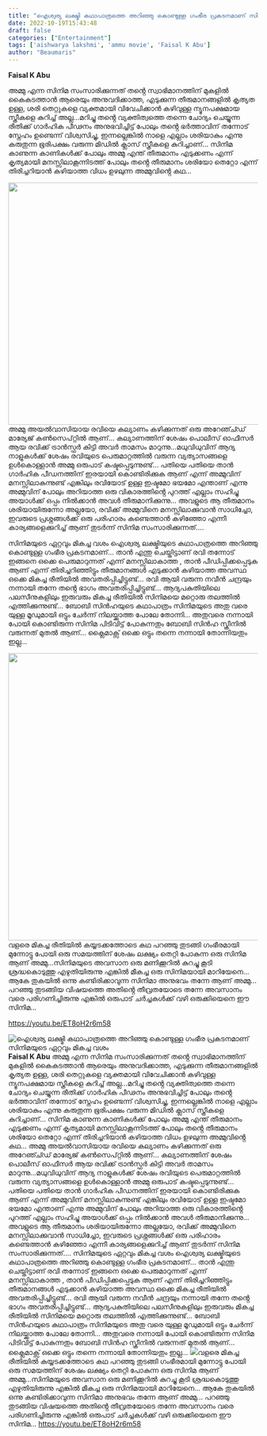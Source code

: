 ```yaml
---
title: "ഐശ്വര്യ ലക്ഷ്മി കഥാപാത്രത്തെ അറിഞ്ഞു കൊണ്ടുള്ള ഗംഭീര പ്രകടനമാണ് സിനിമയുടെ ഏറ്റവും മികച്ച വശം"
date: 2022-10-19T15:43:48
draft: false
categories: ["Entertainment"]
tags: ['aishwarya lakshmi', 'ammu movie', 'Faisal K Abu']
author: "Beaumaris"
---
```


<strong>Faisal K Abu </strong>

അമ്മു എന്ന സിനിമ സംസാരിക്കുന്നത് തൻ്റെ സ്വാഭിമാനത്തിന് മുകളിൽ കൈകടത്താൻ ആരെയും അനുവദിക്കാത്ത, എടുക്കുന്ന തീരുമാനങ്ങളിൽ കൃത്യത ഉള്ള, ശരി തെറ്റുകളെ വ്യക്തമായി വിവേചിക്കാൻ കഴിവുള്ള ന്യൂനപക്ഷമായ സ്ത്രീകളെ കുറിച്ച് അല്ല...മറിച്ചു തൻ്റെ വ്യക്തിത്വത്തെ തന്നെ ചോദ്യം ചെയ്യുന്ന രീതിക്ക് ഗാർഹിക പീഢനം അനുഭവിച്ചിട്ട് പോലും തൻ്റെ ഭർത്താവിന് തന്നോട് സ്നേഹം ഉണ്ടെന്ന് വിശ്വസിച്ചു, ഇന്നല്ലെങ്കിൽ നാളെ എല്ലാം ശരിയാകും എന്നു കരുതുന്ന ഭൂരിപക്ഷം വരുന്ന മിഡിൽ ക്ലാസ് സ്ത്രീകളെ കുറിച്ചാണ്... സിനിമ കാണുന്ന കാണികൾക്ക് പോലും അമ്മു എന്ത് തീരുമാനം എടുക്കണം എന്ന് കൃത്യമായി മനസ്സിലാകൂന്നിടത്ത് പോലും തൻ്റെ തീരുമാനം ശരിയോ തെറ്റോ എന്ന് തിരിച്ചറിയാൻ കഴിയാത്ത വിധം ഉഴലുന്ന അമ്മുവിൻ്റെ കഥ...

<img class="wp-image-355368 aligncenter" src="https://cdn.boolokam.com/articles/2022/10/ammu-901.webp" alt="" width="868" height="488" />അമ്മു അയൽവാസിയായ രവിയെ കല്യാണം കഴിക്കുന്നത് ഒരു അറേഞ്ച്ഡ് മാര്യേജ് കൺസെപ്റ്റിൽ ആണ്... കല്യാണത്തിന് ശേഷം പൊലീസ് ഓഫീസർ ആയ രവിക്ക് ട്രാൻസ്ഫർ കിട്ടി അവർ താമസം മാറുന്നു...മധുവിധുവിന് ആദ്യ നാളുകൾക്ക് ശേഷം രവിയുടെ പെരുമാറ്റത്തിൽ വരുന്ന വ്യത്യാസങ്ങളെ ഉൾകൊള്ളാൻ അമ്മു ഒരുപാട് കഷ്ടപ്പെടുന്നുണ്ട്... പതിയെ പതിയെ താൻ ഗാർഹിക പീഡനത്തിന് ഇരയായി കൊണ്ടിരിക്കുക ആണ് എന്ന് അമ്മുവിന് മനസ്സിലാകുന്നുണ്ട് എങ്കിലും രവിയോട് ഉള്ള ഇഷ്ടമോ ഭയമോ എന്താണ് എന്നു അമ്മുവിന് പോലും അറിയാത്ത ഒരു വികാരത്തിൻ്റെ പുറത്ത് എല്ലാം സഹിച്ചു അയാൾക്ക് ഒപ്പം നിൽക്കാൻ അവൾ തീരുമാനിക്കുന്നു... അവളുടെ ആ തീരുമാനം ശരിയായിരുന്നോ അല്ലയോ, രവിക്ക് അമ്മുവിനെ മനസ്സിലാക്കുവാൻ സാധിച്ചോ, ഇവരുടെ പ്രശ്നങ്ങൾക്ക് ഒരു പരിഹാരം കണ്ടെത്താൻ കഴിഞ്ഞോ എന്നീ കാര്യങ്ങളെക്കുറിച്ച് ആണ് തുടർന്ന് സിനിമ സംസാരിക്കുന്നത്....

സിനിമയുടെ ഏറ്റവും മികച്ച വശം ഐശ്വര്യ ലക്ഷ്മിയുടെ കഥാപാത്രത്തെ അറിഞ്ഞു കൊണ്ടുള്ള ഗംഭീര പ്രകടനമാണ്... താൻ എന്തു ചെയ്തിട്ടാണ് രവി തന്നോട് ഇങ്ങനെ ഒക്കെ പെരുമാറുന്നത് എന്ന് മനസ്സിലാകാത്ത , താൻ പീഡിപ്പിക്കപ്പെടുക ആണ് എന്ന് തിരിച്ചറിഞ്ഞിട്ടും തീരുമാനങ്ങൾ എടുക്കാൻ കഴിയാത്ത അവസ്ഥ ഒക്കെ മികച്ച രീതിയിൽ അവതരിപ്പിച്ചിട്ടുണ്ട്... രവി ആയി വരുന്ന നവീൻ ചന്ദ്രയും നന്നായി തന്നേ തൻ്റെ ഭാഗം അവതരിപ്പിച്ചിട്ടുണ്ട്... ആദ്യപകുതിയിലെ പലസീനുകളിലും ഇരുവരും മികച്ച രീതിയിൽ സിനിമയെ മറ്റൊരു തലത്തിൽ എത്തിക്കുന്നുണ്ട്... ബോബി സിൻഹയുടെ കഥാപാത്രം സിനിമയുടെ അതു വരെ യുള്ള മൂഡുമായി ഒട്ടും ചേർന്ന് നിലയ്ക്കാത്ത പോലേ തോന്നി... അതുവരെ നന്നായി പോയി കൊണ്ടിരുന്ന സിനിമ പിടിവിട്ട് പോകുന്നതും ബോബി സിൻഹ സ്ക്രീനിൽ വരുന്നത് മുതൽ ആണ്... ക്ലൈമാക്സ് ഒക്കെ ഒട്ടും തന്നെ നന്നായി തോന്നിയതും ഇല്ല...

<img class="wp-image-355369 aligncenter" src="https://cdn.boolokam.com/articles/2022/10/ammu-933756.webp" alt="" width="1029" height="579" />വളരെ മികച്ച രീതിയിൽ കയ്യടക്കത്തോടെ കഥ പറഞ്ഞു തുടങ്ങി ഗംഭീരമായി മുന്നോട്ടു പോയി ഒരു സമയത്തിന് ശേഷം ലക്ഷ്യം തെറ്റി പോകുന്ന ഒരു സിനിമ ആണ് അമ്മു...സിനിമയുടെ അവസാന ഒരു മണിക്കൂറിൽ കുറച്ചു കൂടി ശ്രദ്ധകൊടുത്തു എഴുതിയിരുന്നു എങ്കിൽ മീകച്ച ഒരു സിനിമയായി മാറിയേനെ... ആകേ തുകയിൽ ഒന്നു കണ്ടിരിക്കാവുന്ന സിനിമാ അനുഭവം തന്നേ ആണ് അമ്മു... പറഞ്ഞു തുടങ്ങിയ വിഷയത്തെ അതിൻ്റെ തീവ്രതയോടെ തന്നേ അവസാനം വരെ പരിഗണിച്ചിരുന്നു എങ്കിൽ ഒരുപാട് ചർച്ചകൾക്ക് വഴി ഒരുക്കിയെനെ ഈ സിനിമ...

https://youtu.be/ET8oH2r6m58


![ഐശ്വര്യ ലക്ഷ്മി കഥാപാത്രത്തെ അറിഞ്ഞു കൊണ്ടുള്ള ഗംഭീര പ്രകടനമാണ് സിനിമയുടെ ഏറ്റവും മികച്ച വശം](https://cdn.boolokam.com/articles/2022/10/ammu-901.webp)**Faisal K Abu** അമ്മു എന്ന സിനിമ സംസാരിക്കുന്നത് തൻ്റെ സ്വാഭിമാനത്തിന് മുകളിൽ കൈകടത്താൻ ആരെയും അനുവദിക്കാത്ത, എടുക്കുന്ന തീരുമാനങ്ങളിൽ കൃത്യത ഉള്ള, ശരി തെറ്റുകളെ വ്യക്തമായി വിവേചിക്കാൻ കഴിവുള്ള ന്യൂനപക്ഷമായ സ്ത്രീകളെ കുറിച്ച് അല്ല...മറിച്ചു തൻ്റെ വ്യക്തിത്വത്തെ തന്നെ ചോദ്യം ചെയ്യുന്ന രീതിക്ക് ഗാർഹിക പീഢനം അനുഭവിച്ചിട്ട് പോലും തൻ്റെ ഭർത്താവിന് തന്നോട് സ്നേഹം ഉണ്ടെന്ന് വിശ്വസിച്ചു, ഇന്നല്ലെങ്കിൽ നാളെ എല്ലാം ശരിയാകും എന്നു കരുതുന്ന ഭൂരിപക്ഷം വരുന്ന മിഡിൽ ക്ലാസ് സ്ത്രീകളെ കുറിച്ചാണ്... സിനിമ കാണുന്ന കാണികൾക്ക് പോലും അമ്മു എന്ത് തീരുമാനം എടുക്കണം എന്ന് കൃത്യമായി മനസ്സിലാകൂന്നിടത്ത് പോലും തൻ്റെ തീരുമാനം ശരിയോ തെറ്റോ എന്ന് തിരിച്ചറിയാൻ കഴിയാത്ത വിധം ഉഴലുന്ന അമ്മുവിൻ്റെ കഥ... അമ്മു അയൽവാസിയായ രവിയെ കല്യാണം കഴിക്കുന്നത് ഒരു അറേഞ്ച്ഡ് മാര്യേജ് കൺസെപ്റ്റിൽ ആണ്... കല്യാണത്തിന് ശേഷം പൊലീസ് ഓഫീസർ ആയ രവിക്ക് ട്രാൻസ്ഫർ കിട്ടി അവർ താമസം മാറുന്നു...മധുവിധുവിന് ആദ്യ നാളുകൾക്ക് ശേഷം രവിയുടെ പെരുമാറ്റത്തിൽ വരുന്ന വ്യത്യാസങ്ങളെ ഉൾകൊള്ളാൻ അമ്മു ഒരുപാട് കഷ്ടപ്പെടുന്നുണ്ട്... പതിയെ പതിയെ താൻ ഗാർഹിക പീഡനത്തിന് ഇരയായി കൊണ്ടിരിക്കുക ആണ് എന്ന് അമ്മുവിന് മനസ്സിലാകുന്നുണ്ട് എങ്കിലും രവിയോട് ഉള്ള ഇഷ്ടമോ ഭയമോ എന്താണ് എന്നു അമ്മുവിന് പോലും അറിയാത്ത ഒരു വികാരത്തിൻ്റെ പുറത്ത് എല്ലാം സഹിച്ചു അയാൾക്ക് ഒപ്പം നിൽക്കാൻ അവൾ തീരുമാനിക്കുന്നു... അവളുടെ ആ തീരുമാനം ശരിയായിരുന്നോ അല്ലയോ, രവിക്ക് അമ്മുവിനെ മനസ്സിലാക്കുവാൻ സാധിച്ചോ, ഇവരുടെ പ്രശ്നങ്ങൾക്ക് ഒരു പരിഹാരം കണ്ടെത്താൻ കഴിഞ്ഞോ എന്നീ കാര്യങ്ങളെക്കുറിച്ച് ആണ് തുടർന്ന് സിനിമ സംസാരിക്കുന്നത്.... സിനിമയുടെ ഏറ്റവും മികച്ച വശം ഐശ്വര്യ ലക്ഷ്മിയുടെ കഥാപാത്രത്തെ അറിഞ്ഞു കൊണ്ടുള്ള ഗംഭീര പ്രകടനമാണ്... താൻ എന്തു ചെയ്തിട്ടാണ് രവി തന്നോട് ഇങ്ങനെ ഒക്കെ പെരുമാറുന്നത് എന്ന് മനസ്സിലാകാത്ത , താൻ പീഡിപ്പിക്കപ്പെടുക ആണ് എന്ന് തിരിച്ചറിഞ്ഞിട്ടും തീരുമാനങ്ങൾ എടുക്കാൻ കഴിയാത്ത അവസ്ഥ ഒക്കെ മികച്ച രീതിയിൽ അവതരിപ്പിച്ചിട്ടുണ്ട്... രവി ആയി വരുന്ന നവീൻ ചന്ദ്രയും നന്നായി തന്നേ തൻ്റെ ഭാഗം അവതരിപ്പിച്ചിട്ടുണ്ട്... ആദ്യപകുതിയിലെ പലസീനുകളിലും ഇരുവരും മികച്ച രീതിയിൽ സിനിമയെ മറ്റൊരു തലത്തിൽ എത്തിക്കുന്നുണ്ട്... ബോബി സിൻഹയുടെ കഥാപാത്രം സിനിമയുടെ അതു വരെ യുള്ള മൂഡുമായി ഒട്ടും ചേർന്ന് നിലയ്ക്കാത്ത പോലേ തോന്നി... അതുവരെ നന്നായി പോയി കൊണ്ടിരുന്ന സിനിമ പിടിവിട്ട് പോകുന്നതും ബോബി സിൻഹ സ്ക്രീനിൽ വരുന്നത് മുതൽ ആണ്... ക്ലൈമാക്സ് ഒക്കെ ഒട്ടും തന്നെ നന്നായി തോന്നിയതും ഇല്ല... ![](https://cdn.boolokam.com/articles/2022/10/ammu-933756.webp)വളരെ മികച്ച രീതിയിൽ കയ്യടക്കത്തോടെ കഥ പറഞ്ഞു തുടങ്ങി ഗംഭീരമായി മുന്നോട്ടു പോയി ഒരു സമയത്തിന് ശേഷം ലക്ഷ്യം തെറ്റി പോകുന്ന ഒരു സിനിമ ആണ് അമ്മു...സിനിമയുടെ അവസാന ഒരു മണിക്കൂറിൽ കുറച്ചു കൂടി ശ്രദ്ധകൊടുത്തു എഴുതിയിരുന്നു എങ്കിൽ മീകച്ച ഒരു സിനിമയായി മാറിയേനെ... ആകേ തുകയിൽ ഒന്നു കണ്ടിരിക്കാവുന്ന സിനിമാ അനുഭവം തന്നേ ആണ് അമ്മു... പറഞ്ഞു തുടങ്ങിയ വിഷയത്തെ അതിൻ്റെ തീവ്രതയോടെ തന്നേ അവസാനം വരെ പരിഗണിച്ചിരുന്നു എങ്കിൽ ഒരുപാട് ചർച്ചകൾക്ക് വഴി ഒരുക്കിയെനെ ഈ സിനിമ... https://youtu.be/ET8oH2r6m58
